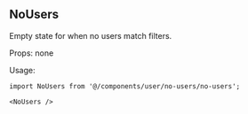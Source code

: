 ## NoUsers

Empty state for when no users match filters.

Props: none

Usage:
```tsx
import NoUsers from '@/components/user/no-users/no-users';

<NoUsers />
```

